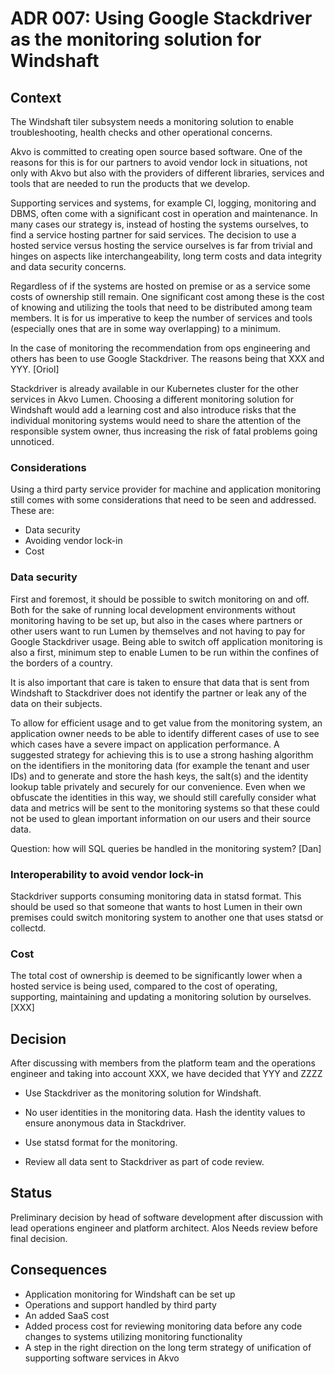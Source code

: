 # ADR 007: Using Google Stackdriver as the monitoring solution for Windshaft

## Context

The Windshaft tiler subsystem needs a monitoring solution to enable troubleshooting, health checks and other operational concerns.

Akvo is committed to creating open source based software. One of the reasons for this is for our partners to avoid vendor lock in situations, not only with Akvo but also with the providers of different libraries, services and tools that are needed to run the products that we develop.

Supporting services and systems, for example CI, logging, monitoring and DBMS, often come with a significant cost in operation and maintenance. In many cases our strategy is, instead of hosting the systems ourselves, to find a service hosting partner for said services. The decision to use a hosted service versus hosting the service ourselves is far from trivial and hinges on aspects like interchangeability, long term costs and data integrity and data security concerns.

Regardless of if the systems are hosted on premise or as a service some costs of ownership still remain. One significant cost among these is the cost of knowing and utilizing the tools that need to be distributed among team members. It is for us imperative to keep the number of services and tools (especially ones that are in some way overlapping) to a minimum.

In the case of monitoring the recommendation from ops engineering and others has been to use Google Stackdriver. The reasons being that XXX and YYY. [Oriol]

Stackdriver is already available in our Kubernetes cluster for the other services in Akvo Lumen. Choosing a different monitoring solution for Windshaft would add a learning cost and also introduce risks that the individual monitoring systems would need to share the attention of the responsible system owner, thus increasing the risk of fatal problems going unnoticed.

### Considerations
Using a third party service provider for machine and application monitoring still comes with some considerations that need to be seen and addressed. These are:

* Data security
* Avoiding vendor lock-in
* Cost

### Data security
First and foremost, it should be possible to switch monitoring on and off. Both for the sake of running local development environments without monitoring having to be set up, but also in the cases where partners or other users want to run Lumen by themselves and not having to pay for Google Stackdriver usage. Being able to switch off application monitoring is also a first, minimum step to enable Lumen to be run within the confines of the borders of a country.

It is also important that care is taken to ensure that data that is sent from Windshaft to Stackdriver does not identify the partner or leak any of the data on their subjects.

To allow for efficient usage and to get value from the monitoring system, an application owner needs to be able to identify different cases of use to see which cases have a severe impact on application performance. A suggested strategy for achieving this is to use a strong hashing algorithm on the identifiers in the monitoring data (for example the tenant and user IDs) and to generate and store the hash keys, the salt(s) and the identity lookup table privately and securely for our convenience. Even when we obfuscate the identities in this way, we should still carefully consider what data and metrics will be sent to the monitoring systems so that these could not be used to glean important information on our users and their source data.

Question: how will SQL queries be handled in the monitoring system? [Dan]

### Interoperability to avoid vendor lock-in
Stackdriver supports consuming monitoring data in statsd format. This should be used so that someone that wants to host Lumen in their own premises could switch monitoring system to another one that uses statsd or collectd.

### Cost
The total cost of ownership is deemed to be significantly lower when a hosted service is being used, compared to the cost of operating, supporting, maintaining and updating a monitoring solution by ourselves. [XXX]

## Decision

After discussing with members from the platform team and the operations engineer and taking into account XXX, we have decided that YYY and ZZZZ

* Use Stackdriver as the monitoring solution for Windshaft.

* No user identities in the monitoring data. Hash the identity values to ensure anonymous data in Stackdriver.

* Use statsd format for the monitoring.

* Review all data sent to Stackdriver as part of code review.

## Status

Preliminary decision by head of software development after discussion with lead operations engineer and platform architect. Alos Needs review before final decision.

## Consequences

* Application monitoring for Windshaft can be set up
* Operations and support handled by third party
* An added SaaS cost
* Added process cost for reviewing monitoring data before any code changes to systems utilizing monitoring functionality
* A step in the right direction on the long term strategy of unification of supporting software services in Akvo
